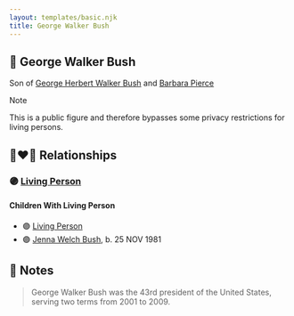 ```yaml
---
layout: templates/basic.njk
title: George Walker Bush
---
```

## 🔵 George Walker Bush

Son of [George Herbert Walker Bush](/people/8/89339690) and [Barbara Pierce](/people/5/53323331)

> [!note]
> This is a public figure and therefore bypasses some privacy restrictions for living persons.

## 👩‍❤️‍👨 Relationships

### 🟣 [Living Person](/people/7/74109505)

#### Children With Living Person
* 🟣 [Living Person](/people/4/44267257)
* 🟣 [Jenna Welch Bush](/people/8/82743343), b. 25 NOV 1981
## 📝 Notes
>   
  > George Walker Bush was the 43rd president of the United States, serving two terms from 2001 to 2009.